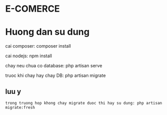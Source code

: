 # E-COMERCE

# Huong dan su dung

cai composer: composer install

cai nodejs: npm install

chay neu chua co database: php artisan serve

truoc khi chay hay chay DB: php artisan migrate

## luu y

    trong truong hop khong chay migrate duoc thi hay su dung: php artisan migrate:fresh
    
